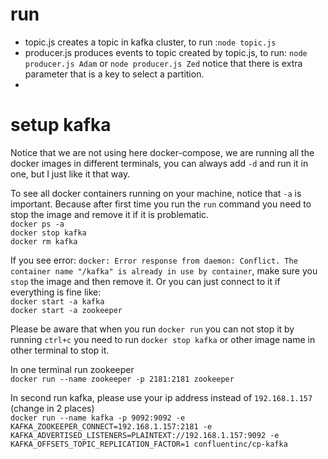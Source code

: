 # run  
* topic.js creates a topic in kafka cluster, to run :`node topic.js`  
* producer.js produces events to topic created by topic.js, to run: `node producer.js Adam` or `node producer.js Zed` notice that there is extra parameter that is a key to select a partition.    
*

# setup kafka  

Notice that we are not using here docker-compose, we are running all the docker images in different terminals, you can always add `-d` and run it in one, but I just like it that way.  

To see all docker containers running on your machine, notice that `-a` is important. Because after first time you run the `run` command you need to stop the image and remove it if it is problematic.  
`docker ps -a`  
`docker stop kafka`  
`docker rm kafka`  
  
If you see error: `docker: Error response from daemon: Conflict. The container name "/kafka" is already in use by container`, make sure you `stop` the image and then remove it. Or you can just connect to it if everything is fine like:  
`docker start -a kafka`  
`docker start -a zookeeper`  
  

Please be aware that when you run `docker run` you can not stop it by running `ctrl+c` you need to run `docker stop kafka` or other image name in other terminal to stop it.  
  
In one terminal run zookeeper  
`docker run --name zookeeper -p 2181:2181 zookeeper`  

In second run kafka, please use your ip address instead of `192.168.1.157` (change in 2 places)  
`docker run --name kafka -p 9092:9092 -e KAFKA_ZOOKEEPER_CONNECT=192.168.1.157:2181 -e KAFKA_ADVERTISED_LISTENERS=PLAINTEXT://192.168.1.157:9092 -e KAFKA_OFFSETS_TOPIC_REPLICATION_FACTOR=1 confluentinc/cp-kafka`  
  
